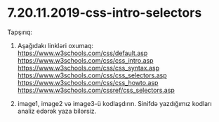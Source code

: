 # 7.20.11.2019-css-intro-selectors

Tapşırıq:

  1. Aşağıdakı linkləri oxumaq:   
     https://www.w3schools.com/css/default.asp     
     https://www.w3schools.com/css/css_intro.asp     
     https://www.w3schools.com/css/css_syntax.asp      
     https://www.w3schools.com/css/css_selectors.asp     
     https://www.w3schools.com/css/css_howto.asp      
     https://www.w3schools.com/cssref/css_selectors.asp
       
  2. image1, image2 və image3-ü kodlaşdırın. Sinifdə yazdığımız kodları analiz edərək yaza bilərsiz.
